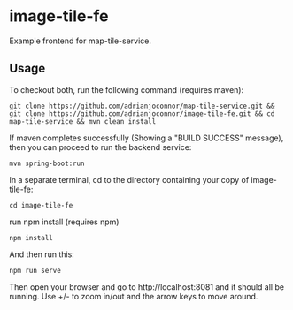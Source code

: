 # image-tile-fe

Example frontend for map-tile-service.

## Usage

To checkout both, run the following command (requires maven):

`git clone https://github.com/adrianjoconnor/map-tile-service.git && git clone https://github.com/adrianjoconnor/image-tile-fe.git && cd map-tile-service && mvn clean install`

If maven completes successfully (Showing a "BUILD SUCCESS" message), then you can proceed to run the backend service:

`mvn spring-boot:run`

In a separate terminal, cd to the directory containing your copy of image-tile-fe:

`cd image-tile-fe`

run npm install (requires npm)

`npm install`

And then run this:
 
`npm run serve`

Then open your browser and go to http://localhost:8081 and it should all be running. Use +/- to zoom in/out and the arrow keys to move around.
